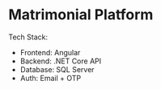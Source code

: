 # Matrimonial Platform

Tech Stack:
- Frontend: Angular
- Backend: .NET Core API
- Database: SQL Server
- Auth: Email + OTP
